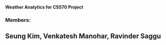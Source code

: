 #### Weather Analytics for CS570 Project

### Members:
## Seung Kim, Venkatesh Manohar, Ravinder Saggu
